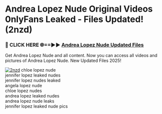 # Andrea Lopez Nude Original Videos 0nlyFans Leaked - Files Updated! (2nzd)

<h3>🔴 CLICK HERE 🌐==►► <a href="https://tinyurl.com/52m3yx9h" rel="nofollow">Andrea Lopez Nude Updated Files</a></h3>

Get Andrea Lopez Nude and all content. Now you can access all videos and pictures of Andrea Lopez Nude. New Updated Files 2025!

[![2nzd](https://i.imgur.com/TnHtlc8.gif)](https://tinyurl.com/52m3yx9h)
chloe lopez nude<br>
jennifer lopez leaked nudes<br>
jennifer lopez nudes leaked<br>
angela lopez nude<br>
chloe lopez nudes<br>
andrea lopez leaked nudes<br>
andrea lopez nude leaks<br>
jennifer lopez leaked nude pics